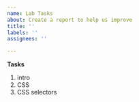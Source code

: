 ```yaml
---
name: Lab Tasks
about: Create a report to help us improve
title: ''
labels: ''
assignees: ''

---
```


**Tasks**
1. intro 
2. CSS
3. CSS selectors
